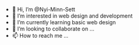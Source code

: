 - 👋 Hi, I’m @Nyi-Minn-Sett
- 👀 I’m interested in web design and development
- 🌱 I’m currently learning basic web design
- 💞️ I’m looking to collaborate on ...
- 📫 How to reach me ...

<!---
Nyi-Minn-Sett/Nyi-Minn-Sett is a ✨ special ✨ repository because its `README.md` (this file) appears on your GitHub profile.
You can click the Preview link to take a look at your changes.
--->

